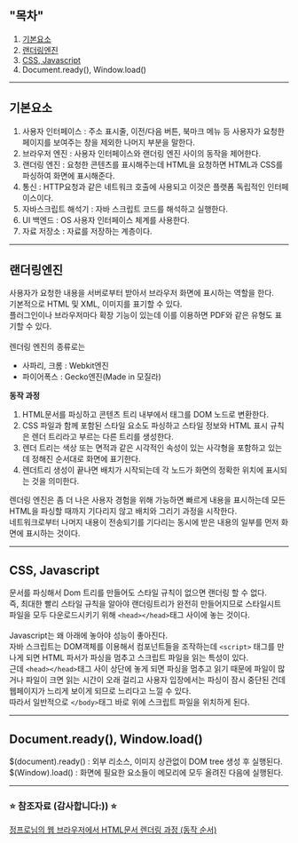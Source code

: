 ## "목차" <br>
1. [기본요소](#기본요소-)
2. [랜더링엔진](#랜더링엔진-)
3. [CSS, Javascript](#css,-javascript-)
4. Document.ready(), Window.load()

---
## 기본요소 <br>

1. 사용자 인터페이스 : 주소 표시줄, 이전/다음 버튼, 북마크 메뉴 등 사용자가 요청한 페이지를 보여주는 창을 제외한 나머지 부분을 말한다.
2. 브라우저 엔진 : 사용자 인터페이스와 랜더링 엔진 사이의 동작을 제어한다.   
3. 랜더링 엔진 : 요청한 콘텐츠를 표시해주는데 HTML을 요청하면 HTML과 CSS를 파싱하여 화면에 표시해준다.
4. 통신 : HTTP요청과 같은 네트워크 호출에 사용되고 이것은 플랫폼 독립적인 인터페이스이다.
5. 자바스크립트 해석기 : 자바 스크립트 코드를 해석하고 실행한다.
6. UI 백엔드 : OS 사용자 인터페이스 체계를 사용한다. 
7. 자료 저장소 : 자료를 저장하는 계층이다.

---
## 랜더링엔진 <br>

사용자가 요청한 내용을 서버로부터 받아서 브라우저 화면에 표시하는 역할을 한다. <br>
기본적으로 HTML 및 XML, 이미지를 표기할 수 있다. <br>
플러그인이나 브라우저마다 확장 기능이 있는데 이를 이용하면 PDF와 같은 유형도 표기할 수 있다. <br>
<br>
렌더링 엔진의 종류로는 <br>
- 사파리, 크롬 : Webkit엔진
- 파이어폭스 : Gecko엔진(Made in 모질라)

**동작 과정** <br>
1. HTML문서를 파싱하고 콘텐츠 트리 내부에서 태그를 DOM 노드로 변환한다.
2. CSS 파일과 함께 포함된 스타일 요소도 파싱하고 스타일 정보와 HTML 표시 규칙은 렌더 트리라고 부르는 다른 트리를 생성한다.
3. 렌더 트리는 색상 또는 면적과 같은 시각적인 속성이 있는 사각형을 포함하고 있는데 정해진 순서대로 화면에 표기한다.
4. 렌더트리 생성이 끝나면 배치가 시작되는데 각 노드가 화면의 정확한 위치에 표시되는 것을 의미한다.

렌더링 엔진은 좀 더 나은 사용자 경험을 위해 가능하면 빠르게 내용을 표시하는데 모든 HTML을 파싱할 때까지 기다리지 않고 배치와 그리기 과정을 시작한다. <br>
네트워크로부터 나머지 내용이 전송되기를 기다리는 동시에 받은 내용의 일부를 먼저 화면에 표시하는 것이다. <br>

---
## CSS, Javascript <br>

문서를 파싱해서 Dom 트리를 만들어도 스타일 규칙이 없으면 랜더링 할 수 없다. <br>
즉, 최대한 빨리 스타일 규칙을 알아야 랜더링트리가 완전히 만들어지므로 스타일시트 파일을 모두 다운로드시키기 위해 ```<head></head>```태그 사이에 놓는 것이다. <br>
<br>
Javascript는 왜 아래에 놓아야 성능이 좋아진다. <br>
자바 스크립트는 DOM객체를 이용해서 컴포넌트들을 조작하는데 ```<script>``` 태그를 만나게 되면 HTML 파서가 파싱을 멈추고 스크립트 파일을 읽는 특성이 있다. <br>
근데 ```<head></head>```태그 사이 상단에 놓게 되면 파싱을 멈추고 읽기 때문에 파일이 많거나 파일이 크면 읽는 시간이 오래 걸리고 사용자 입장에서는 파싱이 잠시 중단된 건데 웹페이지가 느리게 보이게 되므로 느리다고 느낄 수 있다. <br>
따라서 일반적으로 ```</body>```태그 바로 위에 스크립트 파일을 위치하게 된다. <br>

---
## Document.ready(), Window.load() <br>

$(document).ready() : 외부 리소스, 이미지 상관없이 DOM tree 생성 후 실행된다. <br>
$(Window).load() : 화면에 필요한 요소들이 메모리에 모두 올려진 다음에 실행된다. <br>

---
### ⭐️ 참조자료 (감사합니다:)) ⭐️ <br>
[정프로님의 웹 브라우저에서 HTML문서 렌더링 과정 (동작 순서)](https://jeong-pro.tistory.com/90) <br>


